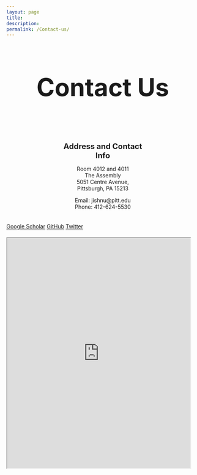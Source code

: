 ```yaml
---
layout: page
title: 
description: 
permalink: /Contact-us/
---
```


<style>
/* Base (Desktop) Styles */
.container {
  max-width: 1200px; /* Maintain desktop width */
  width: 100%;
  margin: 0 auto;
}

.page-section-head {
  margin-top: 40px;
  margin-bottom: 60px;
  padding-bottom: 60px;
  border-bottom: 1px solid var(--border-color);
}

.page-title {
  font-size: 80px; /* Large size for desktop */
  margin-bottom: 16px;
  width: 100%; /* Ensure the title stretches fully */
  text-align: left; /* Left align for desktop */
}

.page-description {
  font-size: 18px;
  text-align: left; /* Keep left alignment for desktop */
}

.contact-info {
  display: flex;
  flex-wrap: nowrap; /* No wrapping for desktop */
  flex-direction: row; /* Horizontal layout */
  justify-content: space-between;
  align-items: flex-start;
}

.contact-info-item {
  width: 30%; /* Allocate width for each item */
  text-align: left;
}

.contact-info-item h2 {
  margin-bottom: 10px;
  font-size: 24px; /* Desktop-specific font size */
}

.gallery {
  margin-top: 40px;
  display: flex;
  justify-content: space-around; /* Spread items evenly */
  gap: 20px;
}

.gallery img {
  max-width: 300px; /* Set fixed width for desktop */
  height: auto;
  object-fit: cover;
}

.page__info {
  display: none;
}

.iframe {
  position: absolute;
  top: 0;
  left: 0;
  width: 100%;
  height: 100%;
  border: 0;
}

.nine {
  width: 100%;
  height: auto;
  margin-top: 20px;
  max-width: 100%;
}

/* Tablet Styles */
@media (max-width: 1024px) {
  .page-title {
    font-size: 64px; /* Slightly smaller for tablets */
    text-align: center; /* Center-align title */
  }

  .page-section-head {
    margin-bottom: 40px;
    padding-bottom: 20px;
  }

  .contact-info {
    flex-wrap: wrap; /* Allow items to wrap */
    justify-content: center; /* Center-align items */
  }

  .contact-info-item {
    width: 45%; /* Allocate more space per item */
    text-align: center;
    margin-bottom: 20px;
  }

  .contact-info-item h2 {
    font-size: 20px; /* Adjust heading size */
  }

  .gallery {
    gap: 16px; /* Reduce space between items */
  }

  .gallery img {
    max-width: 100%; /* Use full width */
  }
}

/* Mobile Styles */
@media (max-width: 768px) {
  .page-title {
    font-size: 36px; /* Smaller size for mobile */
    text-align: center;
    margin-bottom: 20px;
  }

  .page-description {
    font-size: 16px;
    text-align: center; /* Center-align for mobile */
  }

  .contact-info {
    flex-direction: column; /* Stack items vertically */
    align-items: center;
  }

  .contact-info-item {
    width: 100%; /* Full width for mobile */
    text-align: center;
    margin-bottom: 16px;
  }

  .contact-info-item h2 {
    font-size: 18px;
  }

  .gallery {
    flex-direction: column; /* Stack images vertically */
    align-items: center;
    gap: 12px;
  }

  .gallery img {
    width: 100%; /* Full width on mobile */
    height: auto;
  }
}
</style>


<div class="container">
  <div class="page-section-head">
    <h1 class="page-title">Contact Us</h1>
  </div>

  <div class="contact-info">
    <div class="contact-info-item">
      <h2>Address and Contact Info</h2>
      <p>Room 4012 and 4011 <br>
      The Assembly<br>
      5051 Centre Avenue,<br>
      Pittsburgh, PA 15213</p>
      <p>Email: jishnu@pitt.edu<br>
      Phone: 412-624-5530</p>
    </div>
  </div>

  <div class="button-container">
    <a class="tag-button" href="https://scholar.google.com/citations?user=61wI3HMAAAAJ&hl=en" target="_blank">Google Scholar</a>
    <a class="tag-button" href="https://github.com/jishnu-lab" target="_blank">GitHub</a>
    <a class="tag-button" href="https://twitter.com/jishnu1729" target="_blank">Twitter</a>
  </div>

  <iframe class = "nine" style="width: 95%; height: 600px;" src="https://www.google.com/maps/embed?pb=!1m18!1m12!1m3!1d3035.9222785433276!2d-79.94718492394952!3d40.454857153317924!2m3!1f0!2f0!3f0!3m2!1i1024!2i768!4f13.1!3m3!1m2!1s0x8834f34f6212ade3%3A0x18f7f9a7b1d0f338!2sThe%20Assembly!5e0!3m2!1sen!2sus!4v1714092409211!5m2!1sen!2sus" allowfullscreen="" loading="lazy" referrerpolicy="no-referrer-when-downgrade"></iframe>
</div>


